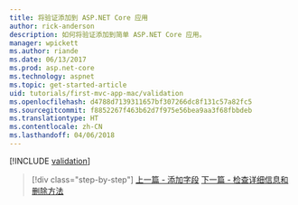 ```yaml
---
title: 将验证添加到 ASP.NET Core 应用
author: rick-anderson
description: 如何将验证添加到简单 ASP.NET Core 应用。
manager: wpickett
ms.author: riande
ms.date: 06/13/2017
ms.prod: asp.net-core
ms.technology: aspnet
ms.topic: get-started-article
uid: tutorials/first-mvc-app-mac/validation
ms.openlocfilehash: d4788d7139311657bf307266dc8f131c57a82fc5
ms.sourcegitcommit: f8852267f463b62d7f975e56bea9aa3f68fbbdeb
ms.translationtype: HT
ms.contentlocale: zh-CN
ms.lasthandoff: 04/06/2018
---
```

[!INCLUDE [validation](../../includes/mvc-intro/validation.md)]

> [!div class="step-by-step"]
> [上一篇 - 添加字段](new-field.md)
> [下一篇 - 检查详细信息和删除方法](xref:tutorials/first-mvc-app/details)


